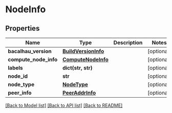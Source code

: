 # NodeInfo

## Properties
Name | Type | Description | Notes
------------ | ------------- | ------------- | -------------
**bacalhau_version** | [**BuildVersionInfo**](BuildVersionInfo.md) |  | [optional] 
**compute_node_info** | [**ComputeNodeInfo**](ComputeNodeInfo.md) |  | [optional] 
**labels** | **dict(str, str)** |  | [optional] 
**node_id** | **str** |  | [optional] 
**node_type** | [**NodeType**](NodeType.md) |  | [optional] 
**peer_info** | [**PeerAddrInfo**](PeerAddrInfo.md) |  | [optional] 

[[Back to Model list]](../README.md#documentation-for-models) [[Back to API list]](../README.md#documentation-for-api-endpoints) [[Back to README]](../README.md)

